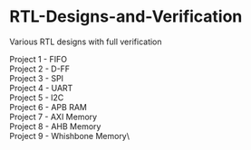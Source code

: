 # RTL-Designs-and-Verification
Various RTL designs with full verification

Project 1 - FIFO\
Project 2 - D-FF\
Project 3 - SPI\
Project 4 - UART\
Project 5 - I2C\
Project 6 - APB RAM\
Project 7 - AXI Memory\
Project 8 - AHB Memory\
Project 9 - Whishbone Memory\
